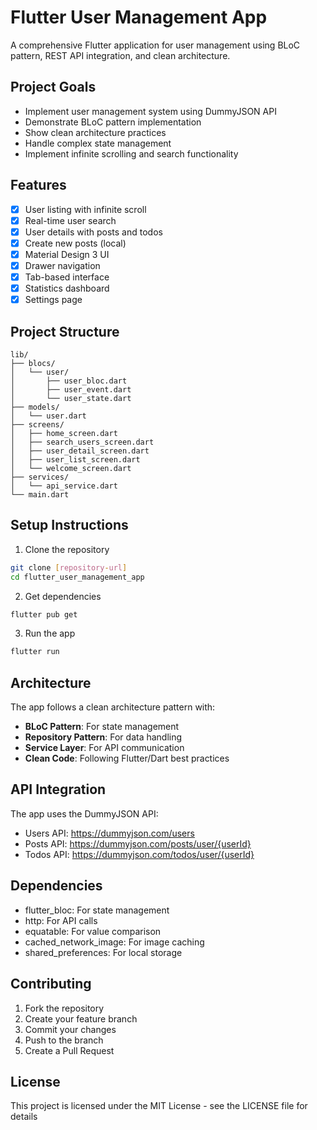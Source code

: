 # Flutter User Management App

A comprehensive Flutter application for user management using BLoC pattern, REST API integration, and clean architecture.

## Project Goals

- Implement user management system using DummyJSON API
- Demonstrate BLoC pattern implementation
- Show clean architecture practices
- Handle complex state management
- Implement infinite scrolling and search functionality

## Features

- [x] User listing with infinite scroll
- [x] Real-time user search
- [x] User details with posts and todos
- [x] Create new posts (local)
- [x] Material Design 3 UI
- [x] Drawer navigation
- [x] Tab-based interface
- [x] Statistics dashboard
- [x] Settings page

## Project Structure

```
lib/
├── blocs/
│   └── user/
│       ├── user_bloc.dart
│       ├── user_event.dart
│       └── user_state.dart
├── models/
│   └── user.dart
├── screens/
│   ├── home_screen.dart
│   ├── search_users_screen.dart
│   ├── user_detail_screen.dart
│   ├── user_list_screen.dart
│   └── welcome_screen.dart
├── services/
│   └── api_service.dart
└── main.dart
```

## Setup Instructions

1. Clone the repository
```bash
git clone [repository-url]
cd flutter_user_management_app
```

2. Get dependencies
```bash
flutter pub get
```

3. Run the app
```bash
flutter run
```

## Architecture

The app follows a clean architecture pattern with:

- **BLoC Pattern**: For state management
- **Repository Pattern**: For data handling
- **Service Layer**: For API communication
- **Clean Code**: Following Flutter/Dart best practices

## API Integration

The app uses the DummyJSON API:
- Users API: https://dummyjson.com/users
- Posts API: https://dummyjson.com/posts/user/{userId}
- Todos API: https://dummyjson.com/todos/user/{userId}

## Dependencies

- flutter_bloc: For state management
- http: For API calls
- equatable: For value comparison
- cached_network_image: For image caching
- shared_preferences: For local storage

## Contributing

1. Fork the repository
2. Create your feature branch
3. Commit your changes
4. Push to the branch
5. Create a Pull Request

## License

This project is licensed under the MIT License - see the LICENSE file for details
